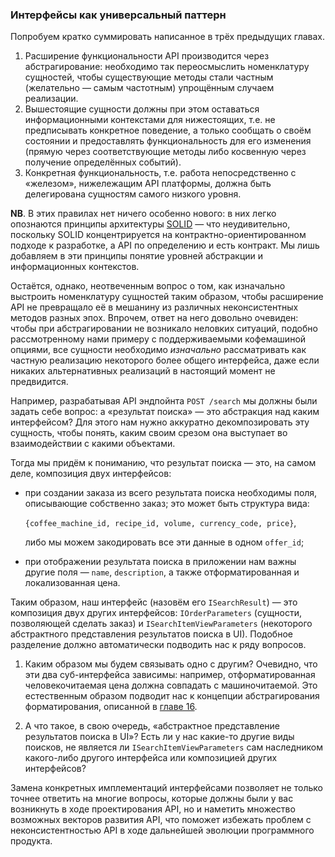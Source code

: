 ### Интерфейсы как универсальный паттерн

Попробуем кратко суммировать написанное в трёх предыдущих главах.

  1. Расширение функциональности API производится через абстрагирование: необходимо так переосмыслить номенклатуру сущностей, чтобы существующие методы стали частным (желательно — самым частотным) упрощённым случаем реализации.
  2. Вышестоящие сущности должны при этом оставаться информационными контекстами для нижестоящих, т.е. не предписывать конкретное поведение, а только сообщать о своём состоянии и предоставлять функциональность для его изменения (прямую через соответствующие методы либо косвенную через получение определённых событий).
  3. Конкретная функциональность, т.е. работа непосредственно с «железом», нижележащим API платформы, должна быть делегирована сущностям самого низкого уровня. 

**NB**. В этих правилах нет ничего особенно нового: в них легко опознаются принципы архитектуры [SOLID](https://en.wikipedia.org/wiki/SOLID) — что неудивительно, поскольку SOLID концентрируется на контрактно-ориентированном подходе к разработке, а API по определению и есть контракт. Мы лишь добавляем в эти принципы понятие уровней абстракции и информационных контекстов.

Остаётся, однако, неотвеченным вопрос о том, как изначально выстроить номенклатуру сущностей таким образом, чтобы расширение API не превращало её в мешанину из различных неконсистентных методов разных эпох. Впрочем, ответ на него довольно очевиден: чтобы при абстрагировании не возникало неловких ситуаций, подобно рассмотренному нами примеру с поддерживаемыми кофемашиной опциями, все сущности необходимо *изначально* рассматривать как частную реализацию некоторого более общего интерфейса, даже если никаких альтернативных реализаций в настоящий момент не предвидится.

Например, разрабатывая API эндпойнта `POST /search` мы должны были задать себе вопрос: а «результат поиска» — это абстракция над каким интерфейсом? Для этого нам нужно аккуратно декомпозировать эту сущность, чтобы понять, каким своим срезом она выступает во взаимодействии с какими объектами.

Тогда мы придём к пониманию, что результат поиска — это, на самом деле, композиция двух интерфейсов:
  * при создании заказа из всего результата поиска необходимы поля, описывающие собственно заказ; это может быть структура вида:

      `{coffee_machine_id, recipe_id, volume, currency_code, price}`,

      либо мы можем закодировать все эти данные в одном `offer_id`;

  * при отображении результата поиска в приложении нам важны другие поля — `name`, `description`, а также отформатированная и локализованная цена.

Таким образом, наш интерфейс (назовём его `ISearchResult`) — это композиция двух других интерфейсов: `IOrderParameters` (сущности, позволяющей сделать заказ) и `ISearchItemViewParameters` (некоторого абстрактного представления результатов поиска в UI). Подобное разделение должно автоматически подводить нас к ряду вопросов.

  1. Каким образом мы будем связывать одно с другим? Очевидно, что эти два суб-интерфейса зависимы: например, отформатированная человекочитаемая цена должна совпадать с машиночитаемой. Это естественным образом подводит нас к концепции абстрагирования форматирования, описанной в [главе 16](#chapter-16).

  2. А что такое, в свою очередь, «абстрактное представление результатов поиска в UI»? Есть ли у нас какие-то другие виды поисков, не является ли `ISearchItemViewParameters` сам наследником какого-либо другого интерфейса или композицией других интерфейсов?

Замена конкретных имплементаций интерфейсами позволяет не только точнее ответить на многие вопросы, которые должны были у вас возникнуть в ходе проектирования API, но и наметить множество возможных векторов развития API, что поможет избежать проблем с неконсистентностью API в ходе дальнейшей эволюции программного продукта.
